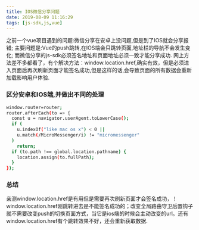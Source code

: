 ```yaml
---
title: IOS微信分享问题
date: 2019-08-09 11:16:29
tags: [js-sdk,js,vue]
---
```


之前一个vue项目遇到的问题:微信分享在安卓上没问题,但是到了IOS就会分享报错;
主要问题是:Vue的push跳转,在IOS端会只跳转页面,地址栏的导航不会发生变化;
而微信分享的js-sdk必须签名地址和页面地址必须一致才能分享成功.
网上方法差不多都看了，有个解决方法：window.location.href,确实有效，但是必须进入页面后再次刷新页面才能签名成功,但是这样的话,会导致页面的所有数据会重新加载影响用户体验.


### 区分安卓和IOS端,并做出不同的处理

```bash
window.router=router;
router.afterEach(to => {
  const u = navigator.userAgent.toLowerCase();
  if (
    u.indexOf("like mac os x") < 0 ||
    u.match(/MicroMessenger/i) != "micromessenger"
  )
    return;
  if (to.path !== global.location.pathname) {
    location.assign(to.fullPath);
  }
});
```
<!--more-->
### 总结

亲测window.location.href是有用但是需要再次刷新页面才会签名成功，！window.location.href刚跳转进去是不能签名成功的；改变全局路由守卫后置钩子就不需要改变push的切换页面方式，当它是ios端的时候会主动改变的url。还有window.location.href有个跳转效果不好，还会重新获取数据.




